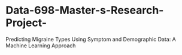 # Data-698-Master-s-Research-Project-
Predicting Migraine Types Using Symptom and Demographic Data: A Machine Learning Approach
